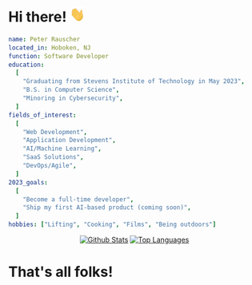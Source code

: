 # Hi there! <img src="https://raw.githubusercontent.com/peterrauscher/peterrauscher/master/wave.gif" width="30px" height="30px" />

```yaml
name: Peter Rauscher
located_in: Hoboken, NJ
function: Software Developer
education:
  [
    "Graduating from Stevens Institute of Technology in May 2023",
    "B.S. in Computer Science",
    "Minoring in Cybersecurity",
  ]
fields_of_interest:
  [
    "Web Development",
    "Application Development",
    "AI/Machine Learning",
    "SaaS Solutions",
    "DevOps/Agile",
  ]
2023_goals:
  [
    "Become a full-time developer",
    "Ship my first AI-based product (coming soon)",
  ]
hobbies: ["Lifting", "Cooking", "Films", "Being outdoors"]
```

<div align="center">
    <a href="https://github.com/peterrauscher/peterrauscher"><img alt="Github Stats" src="https://github-readme-stats.vercel.app/api?username=peterrauscher&show_icons=true&count_private=true&include_all_commits=true" /></a>
    <a href="https://github.com/peterrauscher/peterrauscher"><img alt="Top Languages" src="https://github-readme-stats.vercel.app/api/top-langs/?username=peterrauscher&layout=compact&hide_progress=true" /></a>
</div>

# That's all folks!
